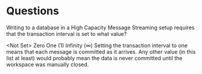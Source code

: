 # Questions #

<quiz>
    <question multiple>
        <p>Writing to a database in a High Capacity Message Streaming setup requires that the transaction interval is set to what value?</p>
        <answer>&lt;Not Set&gt;</answer>
        <answer>Zero</answer>
        <answer correct>One (1)</answer>
        <answer>Infinity (&infin;)</answer>
        <explanation>Setting the transaction interval to one means that each message is committed as it arrives. Any other value (in this list at least) would probably mean the data is never committed until the workspace was manually closed.</explanation>
    </question>
</quiz>
